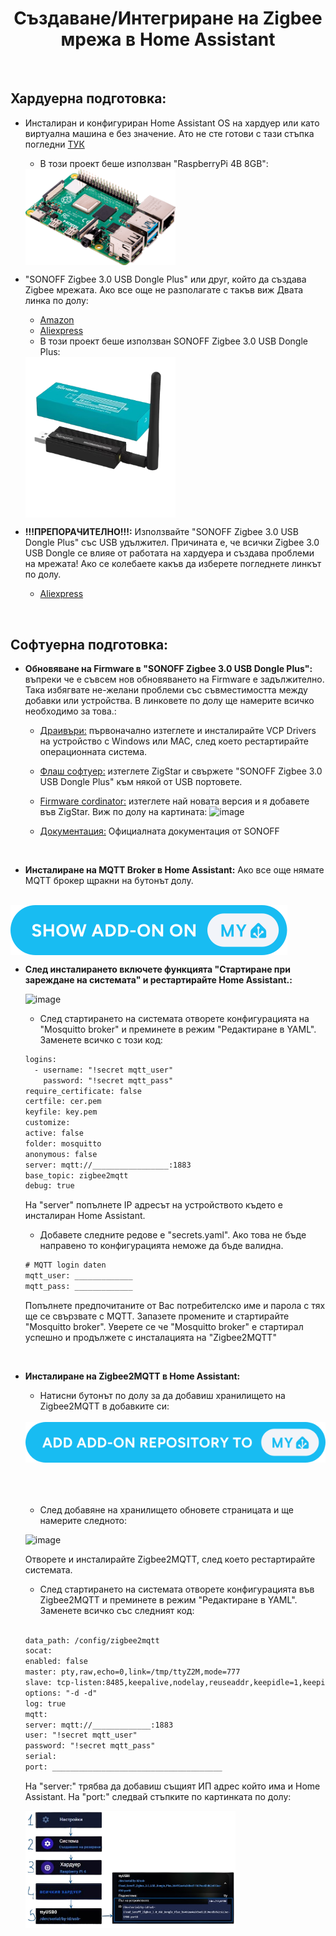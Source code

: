 <h1 align="center">Създаване/Интегриране на Zigbee мрежа в Home Assistant</h1>

<br>

##  Хардуерна подготовка:

- Инсталиран и конфигуриран Home Assistant OS на хардуер или като виртуална машина е без значение. Ато не сте готови с тази стъпка погледни [ТУК](https://www.home-assistant.io/installation/)


    - В този проект беше използван "RaspberryPi 4B 8GB":
    <img align="center" src="../../IMG/Devices/RASP PI 4B.png" width="50%" height="50%">


- "SONOFF Zigbee 3.0 USB Dongle Plus" или друг, който да създава Zigbee мрежата. Ако все още не разполагате с такъв виж Двата линка по долу:
    - [Amazon](https://www.amazon.de/dp/B09KZX4WSB?ref=ppx_yo2ov_dt_b_fed_asin_title)
    - [Aliexpress](https://de.aliexpress.com/item/1005004266559661.html?spm=a2g0o.productlist.main.1.29cfYELkYELkj7&algo_pvid=d6c4c86f-f945-433c-addd-962a0da0c955&algo_exp_id=d6c4c86f-f945-433c-addd-962a0da0c955-0&pdp_npi=4%40dis%21EUR%2138.16%2120.99%21%21%2140.55%2122.30%21%402103890117306177577828936efd34%2112000028571354347%21sea%21DE%21749630241%21X&curPageLogUid=DHGOVitBimE5&utparam-url=scene%3Asearch%7Cquery_from%3A) 
    - В този проект беше използван SONOFF Zigbee 3.0 USB Dongle Plus:

    <img align="center" src="../../IMG/Devices/Sonoff zigbee3.0 Dongel.png" width="50%" height="50%">


- **!!!ПРЕПОРАЧИТЕЛНО!!!:** Използвайте  "SONOFF Zigbee 3.0 USB Dongle Plus" със USB удължител. Причината е, че всички Zigbee 3.0 USB Dongle се влияе от работата на хардуера и създава проблеми на мрежата! Ако се колебаете какъв да изберете погледнете линкът по долу.
    - [Aliexpress](https://de.aliexpress.com/item/1005007442670601.html?spm=a2g0o.order_list.order_list_main.75.6e4f5c5f9wWYJ0&gatewayAdapt=glo2deu)

 <br>

##  Софтуерна подготовка:

- **Обновяване на Firmware в "SONOFF Zigbee 3.0 USB Dongle Plus":** въпреки че е съвсем нов обновяването на Firmware е задължително. Така избягвате не-желани проблеми със съвместимостта между добавки или устройства. В линковете по долу ще намерите всичко необходимо за това.:
    - [Драивъри:](https://www.silabs.com/developer-tools/usb-to-uart-bridge-vcp-drivers?tab=downloads) първоначално изтеглете и инсталирайте VCP Drivers на устройство с Windows или MAC, след което рестартирайте операционната система.
    - [Флаш софтуер:](https://zig-star.com/radio-docs/quick-start/#5have-fun) изтеглете ZigStar и свържете "SONOFF Zigbee 3.0 USB Dongle Plus" към някой от USB портовете.
    - [Firmware cordinator:](https://github.com/Koenkk/Z-Stack-firmware/tree/master/coordinator/Z-Stack_3.x.0/bin) изтеглете най новата версия и я добавете във ZigStar. Виж по долу на картината:
        ![image](https://github.com/user-attachments/assets/340206c9-767e-4a19-881d-207f9c098dc4)

    - [Документация:](https://sonoff.tech/wp-content/uploads/2022/11/SONOFF-Zigbee-3.0-USB-dongle-plus-firmware-flashing-.pdf) Официалната документация от SONOFF

<p></p><br>

- **Инсталиране на MQTT Broker в Home Assistant:** Ако все още нямате MQTT брокер щракни на бутонът долу.

<br>

<a href="https://my.home-assistant.io/redirect/supervisor_addon/?addon=core_mosquitto">
    <img align="center" src="../../IMG/Andere/button ADD-ON ON.svg" >
</a>

<br>

- **След инсталирането включете функцията "Стартиране при зареждане на системата" и рестартирайте Home Assistant.:**

    ![image](https://github.com/user-attachments/assets/f950e020-0fc3-42c4-8ab6-977cc5536a72)


    - След стартирането на системата отворете конфигурацията на "Mosquitto broker" и преминете в режим "Редактиране в YAML". Заменете всичко с този код:

    ```html
    logins:
      - username: "!secret mqtt_user"
        password: "!secret mqtt_pass"
    require_certificate: false
    certfile: cer.pem
    keyfile: key.pem
    customize:
    active: false
    folder: mosquitto
    anonymous: false
    server: mqtt://_________________:1883
    base_topic: zigbee2mqtt
    debug: true
    ```

    На "server" попълнете IP адресът на устройството където е инсталиран Home Assistant.



    - Добавете следните редове е "secrets.yaml". Ако това не бъде направено то конфигурацията неможе да бъде валидна.

    ```html
    # MQTT login daten
    mqtt_user: _____________
    mqtt_pass: _____________
    ```

    Попълнете предпочитаните от Вас потребителско име и парола  с тях ще се свързвате с MQTT. Запазете промените и стартирайте "Mosquitto broker". Уверете се че "Mosquitto broker" е стартирал успешно и продължете с инсталацията на "Zigbee2MQTT"

<br>

- **Инсталиране на Zigbee2MQTT в Home Assistant:**
    - Натисни бутонът по долу за да добавиш хранилището на Zigbee2MQTT в добавките си:

    <br>
    <div style="margin-bottom: 50px;">
        <a href="https://my.home-assistant.io/redirect/supervisor_add_addon_repository/?repository_url=https%3A%2F%2Fgithub.com%2Fzigbee2mqtt%2Fhassio-zigbee2mqtt">
            <img align="center" src="../../IMG/Andere/button ADD ADD-ON REPOSITORY TO MY.svg" >
        </a>
    </div>
    <br>

    - След добавяне на хранилището обновете страницата и ще намерите следното:

    ![image](https://github.com/user-attachments/assets/5655390c-9c13-473c-b6b6-6993191648dc)

    Отворете и инсталирайте Zigbee2MQTT, след което рестартирайте системата.

    - След стартирането на системата отворете конфигурацията във Zigbee2MQTT и преминете в режим "Редактиране в YAML". Заменете всичко със следният код:

    <br>

    ```html
    data_path: /config/zigbee2mqtt
    socat:
    enabled: false
    master: pty,raw,echo=0,link=/tmp/ttyZ2M,mode=777
    slave: tcp-listen:8485,keepalive,nodelay,reuseaddr,keepidle=1,keepintvl=1,keepcnt=5
    options: "-d -d"
    log: true
    mqtt:
    server: mqtt://_____________:1883  
    user: "!secret mqtt_user"
    password: "!secret mqtt_pass"
    serial:
    port: ______________________________________
    ``` 

    На "server:" трябва да добавиш същият ИП адрес който има и Home Assistant. На "port:" следвай стъпките по картинката по долу:

    <img align="center" src="../../IMG/Andere/usb-port-homeassistant.png" width="70%" height="70%">
